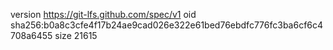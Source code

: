 version https://git-lfs.github.com/spec/v1
oid sha256:b0a8c3cfe4f17b24ae9cad026e322e61bed76ebdfc776fc3ba6cf6c4708a6455
size 21615
